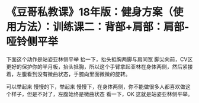 # 《豆哥私教课》18年版：健身方案（使用方法）：训练课二：背部+肩部：肩部-哑铃侧平举

下面这个动作是站姿亚林侧平举 抬一下，抬头抵胸两脚与肩同宽 脚尖向前，CV区更好的保护你的半月板，抬头抵胸，所以这个手臂拿起亚林在身体两侧，然后紧接着，左腹看到没有微曲状态，手腕向里面微微的旋转。

可以举起来 慢慢的下，举起来 慢慢下，在身体两侧，你不能做很多人都喜欢做这个样子，但是不对了，左腹始终是微曲状态 看一下，OK 这就是站姿亚林侧平举。

